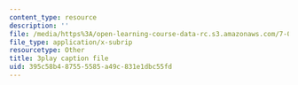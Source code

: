 ```yaml
---
content_type: resource
description: ''
file: /media/https%3A/open-learning-course-data-rc.s3.amazonaws.com/7-014-introductory-biology-spring-2005/395c58b487555585a49c831e1dbc55fd_GAArnLLlFtQ.vtt
file_type: application/x-subrip
resourcetype: Other
title: 3play caption file
uid: 395c58b4-8755-5585-a49c-831e1dbc55fd
---
```


